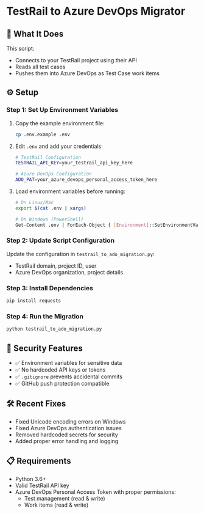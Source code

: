 # TestRail to Azure DevOps Migrator

## 🚀 What It Does
This script:
- Connects to your TestRail project using their API
- Reads all test cases
- Pushes them into Azure DevOps as Test Case work items

## ⚙️ Setup

### Step 1: Set Up Environment Variables

1. Copy the example environment file:
   ```bash
   cp .env.example .env
   ```

2. Edit `.env` and add your credentials:
   ```bash
   # TestRail Configuration
   TESTRAIL_API_KEY=your_testrail_api_key_here
   
   # Azure DevOps Configuration  
   ADO_PAT=your_azure_devops_personal_access_token_here
   ```

3. Load environment variables before running:
   ```bash
   # On Linux/Mac
   export $(cat .env | xargs)
   
   # On Windows (PowerShell)
   Get-Content .env | ForEach-Object { [Environment]::SetEnvironmentVariable($_.Split('=')[0], $_.Split('=')[1], 'Process') }
   ```

### Step 2: Update Script Configuration

Update the configuration in `testrail_to_ado_migration.py`:
- TestRail domain, project ID, user
- Azure DevOps organization, project details

### Step 3: Install Dependencies

```bash
pip install requests
```

### Step 4: Run the Migration

```bash
python testrail_to_ado_migration.py
```

## 🔐 Security Features
- ✅ Environment variables for sensitive data
- ✅ No hardcoded API keys or tokens
- ✅ `.gitignore` prevents accidental commits
- ✅ GitHub push protection compatible

## 🛠️ Recent Fixes
- Fixed Unicode encoding errors on Windows
- Fixed Azure DevOps authentication issues
- Removed hardcoded secrets for security
- Added proper error handling and logging

## 📋 Requirements
- Python 3.6+
- Valid TestRail API key
- Azure DevOps Personal Access Token with proper permissions:
  - Test management (read & write)
  - Work items (read & write)
